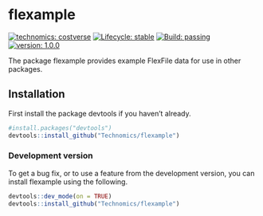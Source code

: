
<!-- README.md is generated from README.Rmd. Please edit that file -->

# flexample

<!-- badges: start -->

[![technomics:
costverse](https://img.shields.io/badge/technomics-costverse-EAC435.svg)](https://github.com/technomics)
[![Lifecycle:
stable](https://img.shields.io/badge/lifecycle-stable-brightgreen.svg)](https://www.tidyverse.org/lifecycle/#stable)
[![Build:
passing](https://img.shields.io/badge/build-passing-green.svg)](https://github.com/technomics/readflexfile.git)
[![version:
1.0.0](https://img.shields.io/badge/version-1.0.0-blue.svg)]()
<!-- badges: end -->

The package flexample provides example FlexFile data for use in other
packages.

## Installation

First install the package devtools if you haven’t already.

``` r
#install.packages("devtools")
devtools::install_github("Technomics/flexample")
```

### Development version

To get a bug fix, or to use a feature from the development version, you
can install flexample using the following.

``` r
devtools::dev_mode(on = TRUE)
devtools::install_github("Technomics/flexample")
```
